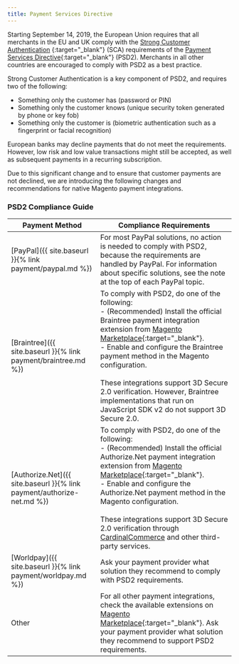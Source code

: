 ```yaml
---
title: Payment Services Directive
---
```


Starting September 14, 2019, the European Union requires that all merchants in the EU and UK comply with the [Strong Customer Authentication](https://payments.cardinalcommerce.com/what-is-psd2-sca)                                                                             {:target="_blank"} (SCA) requirements of the [Payment Services Directive](https://info.cardinalcommerce.com/psd2-compliance){:target="_blank"} (PSD2). Merchants in all other countries are encouraged to comply with PSD2 as a best practice.

Strong Customer Authentication is a key component of PSD2, and requires two of the following:

- Something only the customer has (password or PIN)
- Something only the customer knows (unique security token generated by phone or key fob)
- Something only the customer is (biometric authentication such as a fingerprint or facial recognition)

European banks may decline payments that do not meet the requirements. However, low risk and low value transactions might still be accepted, as well as subsequent payments in a recurring subscription. 

Due to this significant change and to ensure that customer payments are not declined, we are introducing the following changes and recommendations for native Magento payment integrations. 

### PSD2 Compliance Guide

|Payment Method |Compliance Requirements |
|--- |--- |
|[PayPal]({{ site.baseurl }}{% link payment/paypal.md %}) |For most PayPal solutions, no action is needed to comply with PSD2, because the requirements are handled by PayPal. For information about specific solutions, see the note at the top of each PayPal topic.|
|[Braintree]({{ site.baseurl }}{% link payment/braintree.md %}) |To comply with PSD2, do one of the following:<br/>- (Recommended) Install the official Braintree payment integration extension from [Magento Marketplace](https://marketplace.magento.com/catalogsearch/result/?q=braintree#q=braintree&idx=m2_cloud_prod_default_products&p=0&nR%5Bvisibility_search%5D%5B%3D%5D%5B0%5D=1){:target="_blank"}.<br/>- Enable and configure the Braintree payment method in the Magento configuration.<br/><br/>These integrations support 3D Secure 2.0 verification. However, Braintree implementations that run on JavaScript SDK v2 do not support 3D Secure 2.0.|
|[Authorize.Net]({{ site.baseurl }}{% link payment/authorize-net.md %}) |To comply with PSD2, do one of the following:<br/>- (Recommended) Install the official Authorize.Net payment integration extension from [Magento Marketplace](https://marketplace.magento.com/catalogsearch/result/?q=authorize.net#q=authorize.net&idx=m2_cloud_prod_default_products&p=0&nR%5Bvisibility_search%5D%5B%3D%5D%5B0%5D=1){:target="_blank"}.<br/>- Enable and configure the Authorize.Net payment method in the Magento configuration.<br/> <br/>These integrations support 3D Secure 2.0 verification through [CardinalCommerce](https://www.cardinalcommerce.com/products/psd2) and other third-party services.|<!--{% if "Default.EE-B2B" contains site.edition %}-->
|[Worldpay]({{ site.baseurl }}{% link payment/worldpay.md %})|Ask your payment provider what solution they recommend to comply with PSD2 requirements.|<!--{% endif %}-->
|Other |For all other payment integrations, check the available extensions on [Magento Marketplace](https://marketplace.magento.com/extensions/payments-security/payment-integration.html?_ga=2.108129217.2105547619.1564067043-238341041.1564067043){:target="_blank"}. Ask your payment provider what solution they recommend to support PSD2 requirements.|